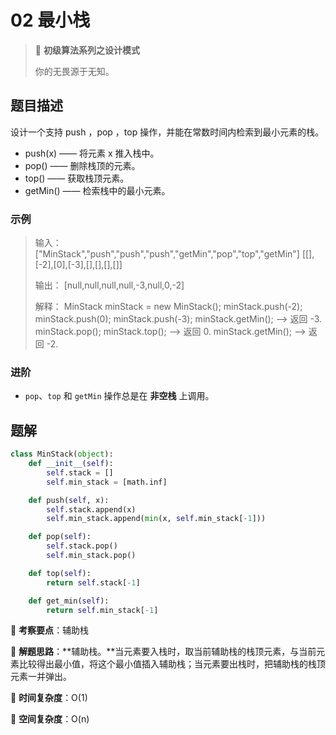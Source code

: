 # 02 最小栈

> 🌈 **初级算法系列之设计模式**
>
> 你的无畏源于无知。

## 题目描述

设计一个支持 push ，pop ，top 操作，并能在常数时间内检索到最小元素的栈。

- push(x) —— 将元素 x 推入栈中。
- pop() —— 删除栈顶的元素。
- top() —— 获取栈顶元素。
- getMin() —— 检索栈中的最小元素。

### 示例

> 输入：
> ["MinStack","push","push","push","getMin","pop","top","getMin"]
> [[],[-2],[0],[-3],[],[],[],[]]
>
> 输出：
> [null,null,null,null,-3,null,0,-2]
>
> 解释：
> MinStack minStack = new MinStack();
> minStack.push(-2);
> minStack.push(0);
> minStack.push(-3);
> minStack.getMin();   --> 返回 -3.
> minStack.pop();
> minStack.top();      --> 返回 0.
> minStack.getMin();   --> 返回 -2.

### 进阶

- `pop`、`top` 和 `getMin` 操作总是在 **非空栈** 上调用。

## 题解

```python
class MinStack(object):
    def __init__(self):
        self.stack = []
        self.min_stack = [math.inf]

    def push(self, x):
        self.stack.append(x)
        self.min_stack.append(min(x, self.min_stack[-1]))

    def pop(self):
        self.stack.pop()
        self.min_stack.pop()

    def top(self):
        return self.stack[-1]

    def get_min(self):
        return self.min_stack[-1]
```

🍥 **考察要点**：辅助栈

🍬 **解题思路**：**辅助栈。**当元素要入栈时，取当前辅助栈的栈顶元素，与当前元素比较得出最小值，将这个最小值插入辅助栈；当元素要出栈时，把辅助栈的栈顶元素一并弹出。

🍉 **时间复杂度**：O(1)

🍭 **空间复杂度**：O(n)
